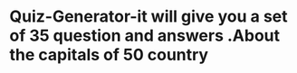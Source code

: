 # Quiz-Generator-it will give you a set of 35 question and answers .About the capitals of 50 country
